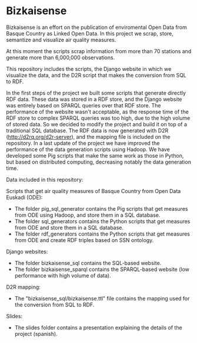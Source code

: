 Bizkaisense
===========

Bizkaisense is an effort on the publication of enviromental Open Data from Basque Country as Linked Open Data. In this project we scrap, store, semantize and visualize air quality measures.

At this moment the scripts scrap information from more than 70 stations and generate more than 6,000,000 observations.

This repository includes the scripts, the Django website in which we visualize the data, and the D2R script that makes the conversion from SQL to RDF.

In the first steps of the project we built some scripts that generate directly RDF data. These data was stored in a RDF store, and the Django website was entirely based on SPARQL queries over that RDF store. 
The performance of the website wasn't acceptable, as the response time of the RDF store to complex SPARQL queries was too high, due to the high volume of stored data.
So we decided to modify the project and build it on top of a traditional SQL database. The RDF data is now generated with D2R (http://d2rq.org/d2r-server), and the mapping file is included on the repository.
In a last update of the project we have improved the performance of the data generation scripts using Hadoop. We have developed some Pig scripts that make the same work as those in Python, but based on distributed computing, decreasing notably the data generation time.

Data included in this repository:

Scripts that get air quality measures of Basque Country from Open Data Euskadi (ODE):
- The folder pig_sql_generator contains the Pig scripts that get measures from ODE using Hadoop, and store them in a SQL database.
- The folder sql_generators contains the Python scripts that get measures from ODE and store them in a SQL database.
- The folder rdf_generators contains the Python scripts that get measures from ODE and create RDF triples based on SSN ontology.

Django websites:
- The folder bizkaisense_sql contains the SQL-based website.
- The folder bizkaisense_sparql contains the SPARQL-based website (low performance with high volume of data).

D2R mapping:
- The "bizkaisense_sql/bizkaisense.ttl" file contains the mapping used for the conversion from SQL to RDF.

Slides:
- The slides folder contains a presentation explaining the details of the project (spanish).






